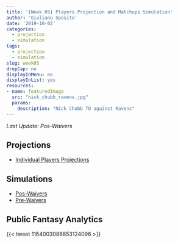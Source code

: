 ```yaml
---
title: '[Week 05] Players Projection and Matchups Simulation'
author: 'Giuliano Sposito'
date: '2019-10-02'
categories:
  - projection
  - simulation
tags:
  - projection
  - simulation
slug: week05
dropCap: no
displayInMenu: no
displayInList: yes
resources:
- name: featuredImage
  src: "nick_chubb_ravens.jpg"
  params:
    description: "Nick Chubb TD against Ravens"
---
```


*Last Update: Pos-Waivers*

<!--more-->

## Projections

- [Individual Players Projections](/reports/ffa_players_projection_week5.html)

## Simulations

- [Pos-Waivers](/reports/dudes_simulation_week5_preTNF.html)
- [Pre-Waivers](/reports/dudes_simulation_week5_preWaivers.html)

## Public Fantasy Analytics
<p></p>

{{< tweet 1164003086853124096 >}}




